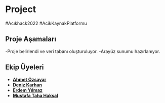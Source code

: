# Project
#Acıkhack2022 #AcikKaynakPlatformu

## Proje Aşamaları
-Proje belirlendi ve veri tabanı oluşturuluyor.
-Arayüz sunumu hazırlanıyor.

## Ekip Üyeleri
- [**Ahmet Özsayar**](https://github.com/zsayar17)
- [**Deniz Karhan**](https://github.com/denizkarhan)
- [**Erdem Yılmaz**](https://github.com/erdem149)
- [**Mustafa Taha Haksal**](https://github.com/TahaHaksal)
